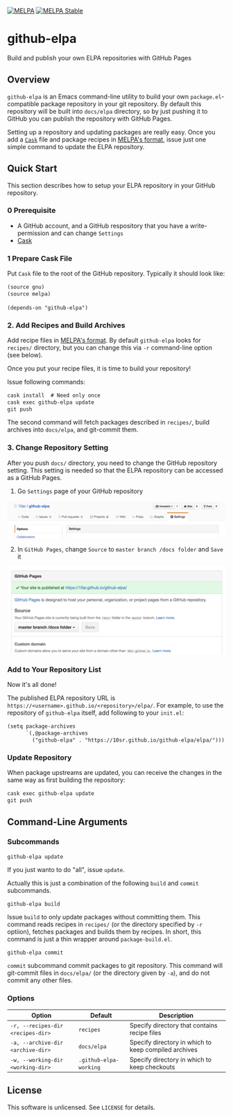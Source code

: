 [![MELPA](http://melpa.org/packages/github-elpa-badge.svg)](http://melpa.org/#/github-elpa)
[![MELPA Stable](http://stable.melpa.org/packages/github-elpa-badge.svg)](http://stable.melpa.org/#/github-elpa)



github-elpa
===========

Build and publish your own ELPA repositories with GitHub Pages



Overview
--------

`github-elpa` is an Emacs command-line utility to build your own
`package.el`-compatible package repository in your git repository.
By default this repository will be built into `docs/elpa` directory,
so by just pushing it to GitHub you can publish the repository with
GitHub Pages.

Setting up a repository and updating packages are really easy.
Once you add a [`Cask`](https://github.com/cask/cask) file and package
recipes in
[MELPA's format](https://github.com/melpa/melpa#recipe-format),
issue just one simple command to update the ELPA repository.



Quick Start
-----------

This section describes how to setup your ELPA repository in your
GitHub repository.


### 0 Prerequisite

* A GitHub account, and a GitHub respository that you have a
  write-permission and can change `Settings`
* [Cask](https://github.com/cask/cask)


### 1 Prepare Cask File

Put `Cask` file to the root of the GitHub repository.  Typically it
should look like:

    (source gnu)
    (source melpa)

    (depends-on "github-elpa")


### 2. Add Recipes and Build Archives

Add recipe files in
[MELPA's format](https://github.com/melpa/melpa#recipe-format).
By default `github-elpa` looks for `recipes/` directory, but you can
change this via `-r` command-line option (see below).


Once you put your recipe files, it is time to build your repository!

Issue following commands:

    cask install  # Need only once
    cask exec github-elpa update
    git push

The second command will fetch packages described in `recipes/`, build
archives into `docs/elpa`, and git-commit them.


### 3. Change Repository Setting

After you push `docs/` directory, you need to change the GitHub
repository setting.
This setting is needed so that the ELPA repository can be
accessed as a GitHub Pages.


1. Go `Settings` page of your GitHub repository

  ![settings.png](docs/settings.png)

2. In `GitHub Pages`, change `Source` to `master branch /docs folder`
  and `Save` it

  ![source.png](docs/source.png)


### Add to Your Repository List

Now it's all done!

The published ELPA repository URL is
`https://<username>.github.io/<repository>/elpa/`.
For example, to use the repository of `github-elpa` itself, add
following to your `init.el`:

    (setq package-archives
          `(,@package-archives
            ("github-elpa" . "https://10sr.github.io/github-elpa/elpa/")))



### Update Repository

When package upstreams are updated, you can receive the changes
in the same way as first building the repository:

    cask exec github-elpa update
    git push


Command-Line Arguments
----------------------

### Subcommands

    github-elpa update

If you just wanto to do "all", issue `update`.

Actually this is just a combination of the following `build` and
`commit` subcommands.


    github-elpa build

Issue `build` to only update packages without committing them.
This command reads recipes in `recipes/` (or the directory specified
by `-r` optiion), fetches packages and builds them by recipes.
In short, this command is just a thin wrapper around
`package-build.el`.


    github-elpa commit

`commit` subcommand commit packages to git repository.
This command will git-commit files in `docs/elpa/` (or the directory
 given by `-a`), and do not commit any other files.


### Options

| Option                            | Default                | Description |
| --------------------------------- | ---------------------- | ----------- |
| `-r, --recipes-dir <recipes-dir>` | `recipes`              | Specify directory that contains recipe files |
| `-a, --archive-dir <archive-dir>` | `docs/elpa`            | Specify directory in which to keep compiled archives |
| `-w, --working-dir <working-dir>` | `.github-elpa-working` | Specify directory in which to keep checkouts |



License
-------

This software is unlicensed. See `LICENSE` for details.
